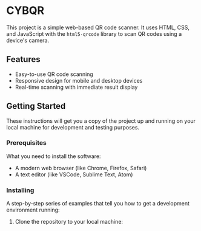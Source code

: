 # CYBQR

This project is a simple web-based QR code scanner. It uses HTML, CSS, and JavaScript with the `html5-qrcode` library to scan QR codes using a device's camera.

## Features

- Easy-to-use QR code scanning
- Responsive design for mobile and desktop devices
- Real-time scanning with immediate result display

## Getting Started

These instructions will get you a copy of the project up and running on your local machine for development and testing purposes.

### Prerequisites

What you need to install the software:

- A modern web browser (like Chrome, Firefox, Safari)
- A text editor (like VSCode, Sublime Text, Atom)

### Installing

A step-by-step series of examples that tell you how to get a development environment running:

1. Clone the repository to your local machine:
